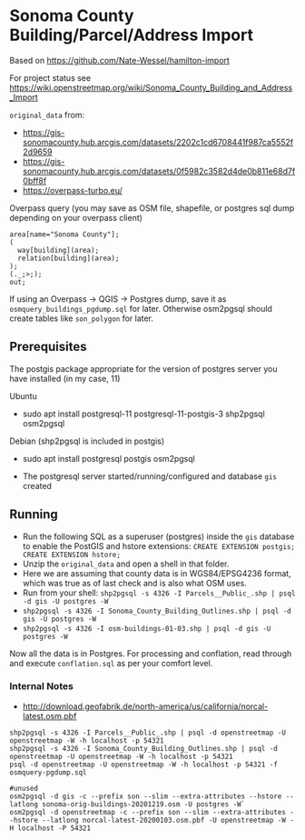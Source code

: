# Sonoma County Building/Parcel/Address Import

Based on https://github.com/Nate-Wessel/hamilton-import

For project status see https://wiki.openstreetmap.org/wiki/Sonoma_County_Building_and_Address_Import

`original_data` from:
- https://gis-sonomacounty.hub.arcgis.com/datasets/2202c1cd6708441f987ca5552f2d9659
- https://gis-sonomacounty.hub.arcgis.com/datasets/0f5982c3582d4de0b811e68d7f0bff8f
- https://overpass-turbo.eu/

Overpass query (you may save as OSM file, shapefile, or postgres sql dump depending on your overpass client)

```
area[name="Sonoma County"];
(
  way[building](area);
  relation[building](area);
);
(._;>;);
out;
```

If using an Overpass -> QGIS -> Postgres dump, save it as `osmquery_buildings_pgdump.sql` for later.
Otherwise osm2pgsql should create tables like `son_polygon` for later.

## Prerequisites

The postgis package appropriate for the version of postgres server you have installed (in my case, 11)

Ubuntu
- sudo apt install postgresql-11 postgresql-11-postgis-3 shp2pgsql osm2pgsql

Debian (shp2pgsql is included in postgis)
- sudo apt install postgresql postgis osm2pgsql

- The postgresql server started/running/configured and database `gis` created

## Running

- Run the following SQL as a superuser (postgres) inside the `gis` database to enable the PostGIS and hstore extensions: `CREATE EXTENSION postgis; CREATE EXTENSION hstore;`
- Unzip the `original_data` and open a shell in that folder.
- Here we are assuming that county data is in WGS84/EPSG4236 format, which was true as of last check and is also what OSM uses.
- Run from your shell: `shp2pgsql -s 4326 -I Parcels__Public_.shp | psql -d gis -U postgres -W`
- `shp2pgsql -s 4326 -I Sonoma_County_Building_Outlines.shp | psql -d gis -U postgres -W`
- `shp2pgsql -s 4326 -I osm-buildings-01-03.shp | psql -d gis -U postgres -W`

Now all the data is in Postgres. For processing and conflation, read through and execute `conflation.sql` as per your comfort level.


### Internal Notes
- http://download.geofabrik.de/north-america/us/california/norcal-latest.osm.pbf

```
shp2pgsql -s 4326 -I Parcels__Public_.shp | psql -d openstreetmap -U openstreetmap -W -h localhost -p 54321
shp2pgsql -s 4326 -I Sonoma_County_Building_Outlines.shp | psql -d openstreetmap -U openstreetmap -W -h localhost -p 54321
psql -d openstreetmap -U openstreetmap -W -h localhost -p 54321 -f osmquery-pgdump.sql

#unused
osm2pgsql -d gis -c --prefix son --slim --extra-attributes --hstore --latlong sonoma-orig-buildings-20201219.osm -U postgres -W`
osm2pgsql -d openstreetmap -c --prefix son --slim --extra-attributes --hstore --latlong norcal-latest-20200103.osm.pbf -U openstreetmap -W -H localhost -P 54321
```